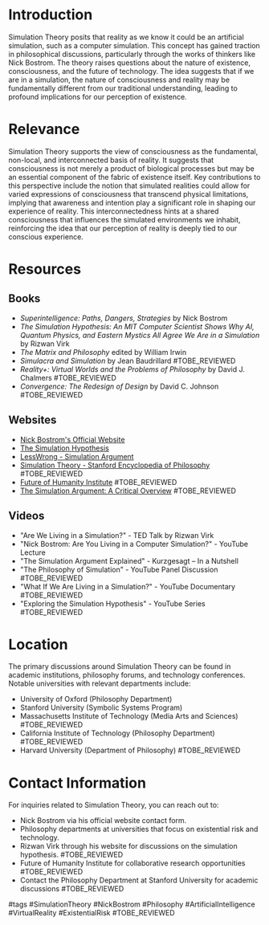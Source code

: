 # Introduction
Simulation Theory posits that reality as we know it could be an artificial simulation, such as a computer simulation. This concept has gained traction in philosophical discussions, particularly through the works of thinkers like Nick Bostrom. The theory raises questions about the nature of existence, consciousness, and the future of technology. The idea suggests that if we are in a simulation, the nature of consciousness and reality may be fundamentally different from our traditional understanding, leading to profound implications for our perception of existence.

# Relevance
Simulation Theory supports the view of consciousness as the fundamental, non-local, and interconnected basis of reality. It suggests that consciousness is not merely a product of biological processes but may be an essential component of the fabric of existence itself. Key contributions to this perspective include the notion that simulated realities could allow for varied expressions of consciousness that transcend physical limitations, implying that awareness and intention play a significant role in shaping our experience of reality. This interconnectedness hints at a shared consciousness that influences the simulated environments we inhabit, reinforcing the idea that our perception of reality is deeply tied to our conscious experience.

# Resources
## Books
- *Superintelligence: Paths, Dangers, Strategies* by Nick Bostrom
- *The Simulation Hypothesis: An MIT Computer Scientist Shows Why AI, Quantum Physics, and Eastern Mystics All Agree We Are in a Simulation* by Rizwan Virk
- *The Matrix and Philosophy* edited by William Irwin
- *Simulacra and Simulation* by Jean Baudrillard #TOBE_REVIEWED
- *Reality+: Virtual Worlds and the Problems of Philosophy* by David J. Chalmers #TOBE_REVIEWED
- *Convergence: The Redesign of Design* by David C. Johnson #TOBE_REVIEWED

## Websites
- [Nick Bostrom's Official Website](http://www.nickbostrom.com)
- [The Simulation Hypothesis](https://www.simulationhypothesis.com)
- [LessWrong - Simulation Argument](https://www.lesswrong.com)
- [Simulation Theory - Stanford Encyclopedia of Philosophy](https://plato.stanford.edu/entries/simulation-theory/) #TOBE_REVIEWED
- [Future of Humanity Institute](https://www.fhi.ox.ac.uk) #TOBE_REVIEWED
- [The Simulation Argument: A Critical Overview](https://www.simulationargument.com) #TOBE_REVIEWED

## Videos
- "Are We Living in a Simulation?" - TED Talk by Rizwan Virk
- "Nick Bostrom: Are You Living in a Computer Simulation?" - YouTube Lecture
- "The Simulation Argument Explained" - Kurzgesagt – In a Nutshell
- "The Philosophy of Simulation" - YouTube Panel Discussion #TOBE_REVIEWED
- "What If We Are Living in a Simulation?" - YouTube Documentary #TOBE_REVIEWED
- "Exploring the Simulation Hypothesis" - YouTube Series #TOBE_REVIEWED

# Location
The primary discussions around Simulation Theory can be found in academic institutions, philosophy forums, and technology conferences. Notable universities with relevant departments include:
- University of Oxford (Philosophy Department)
- Stanford University (Symbolic Systems Program)
- Massachusetts Institute of Technology (Media Arts and Sciences) #TOBE_REVIEWED
- California Institute of Technology (Philosophy Department) #TOBE_REVIEWED
- Harvard University (Department of Philosophy) #TOBE_REVIEWED

# Contact Information
For inquiries related to Simulation Theory, you can reach out to:
- Nick Bostrom via his official website contact form.
- Philosophy departments at universities that focus on existential risk and technology.
- Rizwan Virk through his website for discussions on the simulation hypothesis. #TOBE_REVIEWED
- Future of Humanity Institute for collaborative research opportunities #TOBE_REVIEWED
- Contact the Philosophy Department at Stanford University for academic discussions #TOBE_REVIEWED

#tags 
#SimulationTheory #NickBostrom #Philosophy #ArtificialIntelligence #VirtualReality #ExistentialRisk #TOBE_REVIEWED
